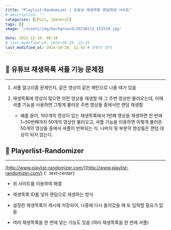 ```yaml
---
title: "Playlist-Randomizer | 유튜브 재생목록 랜덤재생 사이트"
# description: ""
categories: [📀Post, 🥑General]
tags: []
image: "/assets/img/background/20230112_151539.jpg"

date: 2021-12-16. 09:18
# last_modified_at: 2024-08-29. 22:15
last_modified_at: 2024-10-20. 12:41 # 유튜브 정리
---
```


## 📀 유튜브 재생목록 셔플 기능 문제점

---

1. 셔플 알고리즘 문제인지, 같은 영상이 같은 패턴으로 나올 때가 있음

2. 재생목록에 영상이 많으면 어떤 영상을 재생할 때 그 주변 영상만 불러오는데, 이때 셔플 기능을 사용하면 그렇게 불러온 주변 영상들 중에서만 랜덤 재생함
   - 예를 들어, 100개의 영상이 있는 재생목록에서 1번째 영상을 재생하면 한 번에 1~50번째까지 50개의 영상만 불러오고, 셔플 기능을 이용하면 이렇게 불러온 50개의 영상들 중에서 셔플이 반복되는 식. 나머지 뒷 부분의 영상들은 랜덤 대상이 되지 않는다.

## 📀 Playerlist-Randomizer

---

[http://www.playlist-randomizer.com/](http://www.playlist-randomizer.com/)
{: .text-center}

- 위 사이트를 이용하여 해결
- 재생목록 ID를 넣어 랜덤으로 재생하는 방식

- 설정한 재생목록이 캐시에 저장되어, 나중에 다시 들어갔을 때 또 입력할 필요가 없음
- 여러 재생목록을 한 번에 넣는 기능도 있음 (여러 재생목록을 한 번에 셔플)
